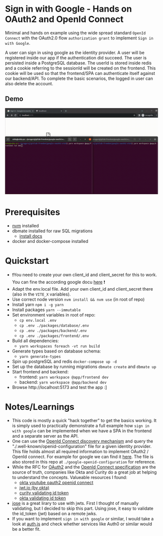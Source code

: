 # Sign in with Google - Hands on OAuth2 and OpenId Connect

Minimal and hands on example using the wide spread standard `OpenId Connect`
with the OAuth2.0 flow `authorization grant` to implement `Sign in with Google`.

A user can sign in using google as the identity provider. A user will be
registered inside our app if the authentication did succeed. The user is
persisted inside a PostgreSQL database. The userId is stored inside redis and a
cookie referring to the sessionId will be created on the frontend. This cookie
will be used so that the frontend/SPA can authenticate itself against our
backend/API. To complete the basic scenarios, the logged in user can also delete
the account.

## Demo

<img src="https://github.com/xddq/google-oauth2-oidc/blob/main/demo.gif">

# Prerequisites

- [nvm](https://github.com/nvm-sh/nvm) installed
- dbmate installed for raw SQL migrations
  - [install docs](https://github.com/amacneil/dbmate#installation)
- docker and docker-compose installed

# Quickstart

- ❗You need to create your own client_id and client_secret for this to work.
  You can fine the according google docu
  [here](https://developers.google.com/identity/oauth2/web/guides/get-google-api-clientid)
  ❗
- Adapt the env.local file. Add your own client_id and client_secret there (also
  in the `VITE_X` variables).
- Use correct node version `nvm install && nvm use` (in root of repo)
- Install yarn `npm i -g yarn`
- Install packages `yarn --immutable`
- Set environment variables in root of repo:
  - `cp env.local .env`
  - `cp .env ./packages/database/.env`
  - `cp .env ./packages/backend/.env`
  - `cp .env ./packages/frontend/.env`
- Build all dependencies:
  - `yarn workspaces foreach -vt run build`
- Generate types based on database schema:
  - `yarn generate-types`
- Spin up postgreSQL and redis `docker-compose up -d`
- Set up the database by running migrations `dbmate create` and `dbmate up`
- Start frontend and backend:
  - frontend: `yarn workspace @app/frontend dev`
  - backend: `yarn workspace @app/backend dev`
- Browse http://localhost:5173 and test the app :]

# Notes/Learnings

- This code is mostly a quick "hack together" to get the basics working. It is
  simply used to practically demonstrate a full example how `sign in with
google` can be implemented when we have a SPA in the frontend and a separate
  server as the API.
- One can use the [OpenId Connect discovery mechanism](https://openid.net/specs/openid-connect-discovery-1_0.html#ProviderConfig) and query the "./.well-known/openid-configuration" file for a given identity
  provider. This file holds almost all required information to implement OAuth2 /
  OpenId connect. For example for google we can find it
  [here](https://accounts.google.com/.well-known/openid-configuration). The file
  is also stored in this repo at `./google-openid-configuration` for reference.
- While the RFC for [OAuth2](https://www.rfc-editor.org/rfc/rfc6749) and the
  [OpenId Connect specification](https://openid.net/connect/) are the source of
  truth, companies like Okta and Curity do a great job at helping to understand
  the concepts. Valueable resources I found:
  - [okta youtube oauth2 openid connect](https://www.youtube.com/watch?v=t18YB3xDfXI)
  - [jwt.io (by okta)](https://jwt.io/)
  - [curity validating id token](https://curity.io/resources/learn/validating-an-id-token/)
  - [okta validating id token](https://developer.okta.com/docs/guides/validate-id-tokens/main/)
- [jose](https://github.com/panva/jose) is a great lirary to use with jwts.
  First I thought of manually validating, but I decided to skip this part. Using
  jose, it easy to validate the id_token (jwt) based on a remote jwks.
- If you want to implement `sign in with google` or similar, I would take a look
  at [auth.js](https://authjs.dev/) and check whether services like Auth0 or
  similar would be a better fit.
